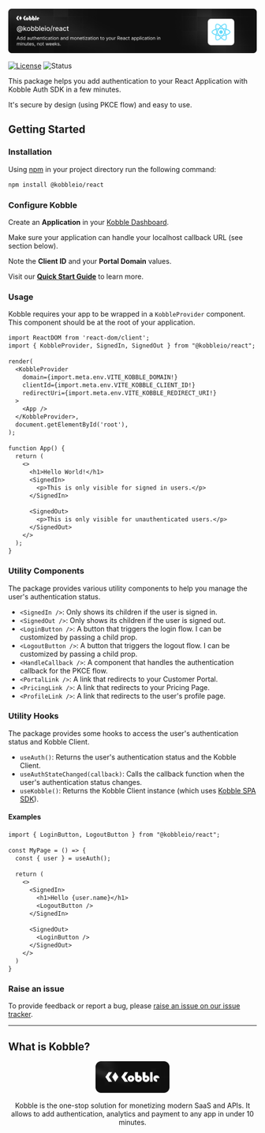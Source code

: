 ![Add authentication and monetization to your React application in minutes using Kobble](https://github.com/kobble-io/react/blob/main/.readme/banner.png?raw=true)

[![License](https://img.shields.io/:license-mit-blue.svg?style=flat)](https://opensource.org/licenses/MIT)
![Status](https://img.shields.io/:status-stable-green.svg?style=flat)


This package helps you add authentication to your React Application with Kobble Auth SDK in a few minutes.

It's secure by design (using PKCE flow) and easy to use.

## Getting Started

### Installation

Using [npm](https://npmjs.org) in your project directory run the following command:

```sh
npm install @kobbleio/react
```

### Configure Kobble

Create an **Application** in your [Kobble Dashboard](https://app.kobble.io/p/applications).

Make sure your application can handle your localhost callback URL (see section below).

Note the **Client ID** and your **Portal Domain** values.

Visit our **[Quick Start Guide](https://docs.kobble.io/learning/quickstart/setup)** to learn more.

### Usage

Kobble requires your app to be wrapped in a `KobbleProvider` component. This component should be at the root of your application.

```tsx
import ReactDOM from 'react-dom/client';
import { KobbleProvider, SignedIn, SignedOut } from "@kobbleio/react";

render(
  <KobbleProvider
    domain={import.meta.env.VITE_KOBBLE_DOMAIN!}
    clientId={import.meta.env.VITE_KOBBLE_CLIENT_ID!}
    redirectUri={import.meta.env.VITE_KOBBLE_REDIRECT_URI!}
  >
    <App />
  </KobbleProvider>,
  document.getElementById('root'),
);

function App() {
  return (
    <>
      <h1>Hello World!</h1>
      <SignedIn>
        <p>This is only visible for signed in users.</p>
      </SignedIn>
      
      <SignedOut>
        <p>This is only visible for unauthenticated users.</p>
      </SignedOut>
    </>
  );
}
```

### Utility Components

The package provides various utility components to help you manage the user's authentication status.

- `<SignedIn />`: Only shows its children if the user is signed in.
- `<SignedOut />`: Only shows its children if the user is signed out.
- `<LoginButton />`: A button that triggers the login flow. I can be customized by passing a child prop.
- `<LogoutButton />`: A button that triggers the logout flow. I can be customized by passing a child prop.
- `<HandleCallback />`: A component that handles the authentication callback for the PKCE flow.
- `<PortalLink />`: A link that redirects to your Customer Portal.
- `<PricingLink />`: A link that redirects to your Pricing Page.
- `<ProfileLink />`: A link that redirects to the user's profile page.

### Utility Hooks

The package provides some hooks to access the user's authentication status and Kobble Client.

- `useAuth()`: Returns the user's authentication status and the Kobble Client.
- `useAuthStateChanged(callback)`: Calls the callback function when the user's authentication status changes.
- `useKobble()`: Returns the Kobble Client instance (which uses [Kobble SPA SDK](https://npmjs.com/package/@kobbleio/auth-spa-js)).


#### Examples

```tsx 
import { LoginButton, LogoutButton } from "@kobbleio/react";

const MyPage = () => {
  const { user } = useAuth();

  return (
    <>
      <SignedIn>
        <h1>Hello {user.name}</h1>
        <LogoutButton />
      </SignedIn>

      <SignedOut>
        <LoginButton />
      </SignedOut>
    </>
  )
}
```

### Raise an issue

To provide feedback or report a bug, please [raise an issue on our issue tracker](https://github.com/kobble-io/react/issues).

___

## What is Kobble?

<p align="center">
  <picture>
    <img alt="Kobble Logo" src="https://github.com/kobble-io/react/blob/main/.readme/logo.png?raw=true" width="150">
  </picture>
</p>
<p align="center">
 Kobble is the one-stop solution for monetizing modern SaaS and APIs. It allows to add authentication, analytics and payment to any app in under 10 minutes.
</p>
